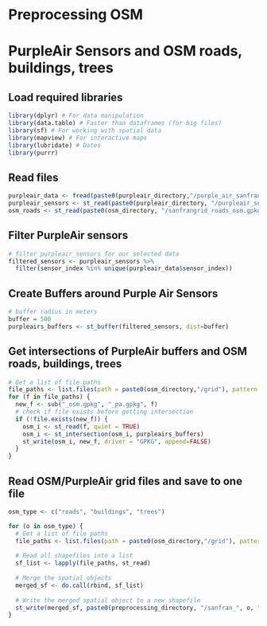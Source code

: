 Preprocessing OSM
================

# PurpleAir Sensors and OSM roads, buildings, trees

## Load required libraries

``` r
library(dplyr) # For data manipulation
library(data.table) # Faster than dataframes (for big files)
library(sf) # For working with spatial data
library(mapview) # For interactive maps
library(lubridate) # Dates
library(purrr) 
```

## Read files

``` r
purpleair_data <- fread(paste0(purpleair_directory,"/purple_air_sanfran_2018-2019.csv"))
purpleair_sensors <- st_read(paste0(purpleair_directory, "/purpleair_sensors.gpkg"), quiet = TRUE)
osm_roads <- st_read(paste0(osm_directory, "/sanfrangrid_roads_osm.gpkg"), quiet = TRUE)
```

## Filter PurpleAir sensors

``` r
# filter purpleair_sensors for our selected data
filtered_sensors <- purpleair_sensors %>% 
  filter(sensor_index %in% unique(purpleair_data$sensor_index))
```

## Create Buffers around Purple Air Sensors

``` r
# buffer radius in meters
buffer = 500
purpleairs_buffers <- st_buffer(filtered_sensors, dist=buffer)
```

## Get intersections of PurpleAir buffers and OSM roads, buildings, trees

``` r
# Get a list of file paths
file_paths <- list.files(path = paste0(osm_directory,"/grid"), pattern = "^grid.*_osm\\.gpkg$", full.names = TRUE)
for (f in file_paths) {
  new_f <- sub("_osm.gpkg", "_pa.gpkg", f)
  # check if file exists before getting intersection
  if (!file.exists(new_f)) {
    osm_i <- st_read(f, quiet = TRUE)
    osm_i <- st_intersection(osm_i, purpleairs_buffers)
    st_write(osm_i, new_f, driver = "GPKG", append=FALSE)
  }
}
```

## Read OSM/PurpleAir grid files and save to one file

``` r
osm_type <- c("roads", "buildings", "trees")

for (o in osm_type) {
  # Get a list of file paths
  file_paths <- list.files(path = paste0(osm_directory,"/grid"), pattern = paste0("^grid.*_", o, "_pa\\.gpkg$"), full.names = TRUE)
  
  # Read all shapefiles into a list
  sf_list <- lapply(file_paths, st_read)
  
  # Merge the spatial objects
  merged_sf <- do.call(rbind, sf_list)
  
  # Write the merged spatial object to a new shapefile
  st_write(merged_sf, paste0(preprocessing_directory, "/sanfran_", o, "_pa.gpkg"), driver = "GPKG", append=FALSE)
}
```

